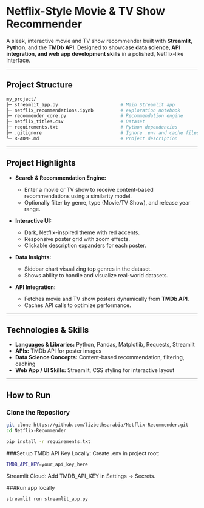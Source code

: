 # Netflix-Style Movie & TV Show Recommender

A sleek, interactive movie and TV show recommender built with **Streamlit**, **Python**, and the **TMDb API**.
Designed to showcase **data science, API integration, and web app development skills** in a polished, Netflix-like interface.

---

## Project Structure

```bash
my_project/
├─ streamlit_app.py                       # Main Streamlit app
├─ netflix_recommendations.ipynb          # exploration notebook
├─ recommender_core.py                    # Recommendation engine
├─ netflix_titles.csv                     # Dataset
├─ requirements.txt                       # Python dependencies
├─ .gitignore                             # Ignore .env and cache files
└─ README.md                              # Project description
```
--- 

## Project Highlights

- **Search & Recommendation Engine:**  
  - Enter a movie or TV show to receive content-based recommendations using a similarity model.  
  - Optionally filter by genre, type (Movie/TV Show), and release year range.

- **Interactive UI:**  
  - Dark, Netflix-inspired theme with red accents.  
  - Responsive poster grid with zoom effects.  
  - Clickable description expanders for each poster.  

- **Data Insights:**  
  - Sidebar chart visualizing top genres in the dataset.  
  - Shows ability to handle and visualize real-world datasets.  

- **API Integration:**  
  - Fetches movie and TV show posters dynamically from **TMDb API**.  
  - Caches API calls to optimize performance.

---

## Technologies & Skills

- **Languages & Libraries:** Python, Pandas, Matplotlib, Requests, Streamlit  
- **APIs:** TMDb API for poster images  
- **Data Science Concepts:** Content-based recommendation, filtering, caching  
- **Web App / UI Skills:** Streamlit, CSS styling for interactive layout  

---

## How to Run

### Clone the Repository
```bash
git clone https://github.com/lizbethsarabia/Netflix-Recommender.git
cd Netflix-Recommender

pip install -r requirements.txt

```

###Set up TMDb API Key
Locally: Create .env in project root:

```bash
TMDB_API_KEY=your_api_key_here
```
Streamlit Cloud: Add TMDB_API_KEY in Settings → Secrets.

###Run app locally

```bash
streamlit run streamlit_app.py
```




